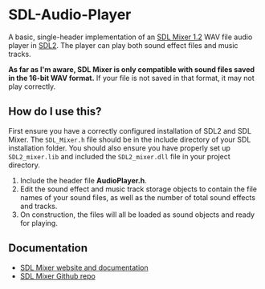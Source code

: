 # SDL-Audio-Player
A basic, single-header implementation of an [SDL Mixer 1.2](https://www.libsdl.org/projects/mixer) WAV file audio player in [SDL2](https://www.libsdl.org/). The player can play both sound effect files and music tracks.

**As far as I'm aware, SDL Mixer is only compatible with sound files saved in the 16-bit WAV format.** If your file is not saved in that format, it may not play correctly.

## How do I use this?
First ensure you have a correctly configured installation of SDL2 and SDL Mixer. The `SDL_Mixer.h` file should be in the include directory of your SDL installation folder. You should also ensure you have properly set up `SDL2_mixer.lib` and included the `SDL2_mixer.dll` file in your project directory.
1. Include the header file **AudioPlayer.h**.
2. Edit the sound effect and music track storage objects to contain the file names of your sound files, as well as the number of total sound effects and tracks.
3. On construction, the files will all be loaded as sound objects and ready for playing.

## Documentation
- [SDL Mixer website and documentation](https://www.libsdl.org/projects/mixer)
- [SDL Mixer Github repo](https://github.com/libsdl-org/SDL_mixer)
